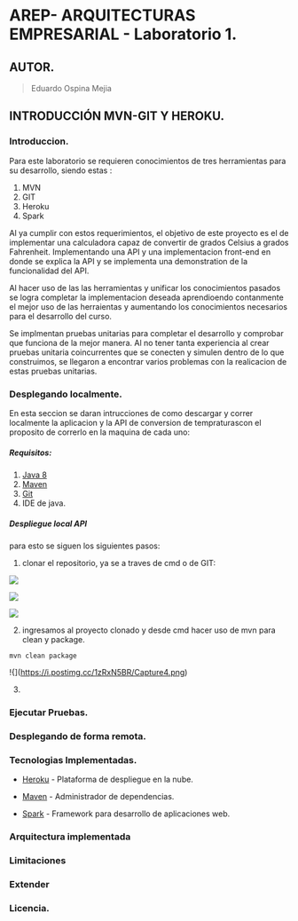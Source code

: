 # AREP- ARQUITECTURAS EMPRESARIAL - Laboratorio 1.

## AUTOR.

> Eduardo Ospina Mejia

## INTRODUCCIÓN MVN-GIT Y HEROKU.

### Introduccion.

Para este laboratorio se requieren conocimientos de tres herramientas para su desarrollo, siendo estas :
1) MVN
2) GIT
3) Heroku
4) Spark

Al ya cumplir con estos requerimientos, el objetivo de este proyecto es el de implementar una calculadora
capaz de convertir de grados Celsius a grados Fahrenheit. Implementando una API y una implementacion front-end
en donde se explica la API y se implementa una demonstration de la funcionalidad del API.

Al hacer uso de las las herramientas y unificar los conocimientos pasados se logra completar la implementacion deseada
aprendioendo contanmente el mejor uso de las herraientas y aumentando los conocimientos necesarios para el desarrollo del curso.

Se implmentan pruebas unitarias para completar el desarrollo y comprobar que funciona de la mejor manera. Al no tener tanta experiencia 
al crear pruebas unitaria coincurrentes que se conecten y simulen dentro de lo que construimos, se llegaron a encontrar varios problemas
con la realicacion de estas pruebas unitarias.

### Desplegando localmente.

En esta seccion se daran intrucciones de como descargar y correr localmente la aplicacion y la API de conversion de tempraturascon el proposito 
de correrlo en la maquina de cada uno:

##### Requisitos:
1)   [Java 8](https://www.java.com/download/ie_manual.jsp) 
2)   [Maven](https://maven.apache.org/download.cgi) 
3)   [Git](https://git-scm.com/downloads) 
4)   IDE de java.

##### Despliegue local API

para esto se siguen los siguientes pasos:

1) clonar el repositorio, ya se a traves de cmd o de GIT: 

![](https://i.postimg.cc/8zHQ5STd/Capture1.png)

![](https://i.postimg.cc/VNky0VNx/Capture2.png)

![](https://i.postimg.cc/fb2GcftJ/Capture3.png)

2) ingresamos al proyecto clonado y desde cmd hacer uso de mvn para clean y package. 

```maven
mvn clean package
```

!{](https://i.postimg.cc/1zRxN5BR/Capture4.png)

3) 



### Ejecutar Pruebas.

### Desplegando de forma remota.

### Tecnologias Implementadas.

* [Heroku](https://heroku.com) - Plataforma de despliegue en la nube.

* [Maven](https://maven.apache.org/) - Administrador de dependencias.

* [Spark](http://sparkjava.com) - Framework para desarrollo de aplicaciones web.

### Arquitectura implementada

### Limitaciones

### Extender

### Licencia.

